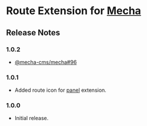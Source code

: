 Route Extension for [Mecha](https://github.com/mecha-cms/mecha)
===============================================================

Release Notes
-------------

### 1.0.2

 - [@mecha-cms/mecha#96](https://github.com/mecha-cms/mecha/issues/96)

### 1.0.1

 - Added route icon for [panel](https://github.com/mecha-cms/x.panel) extension.

### 1.0.0

 - Initial release.
